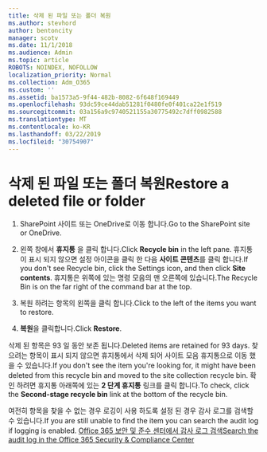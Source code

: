 ```yaml
---
title: 삭제 된 파일 또는 폴더 복원
ms.author: stevhord
author: bentoncity
manager: scotv
ms.date: 11/1/2018
ms.audience: Admin
ms.topic: article
ROBOTS: NOINDEX, NOFOLLOW
localization_priority: Normal
ms.collection: Adm_O365
ms.custom: ''
ms.assetid: ba1573a5-9f44-482b-8082-6f648f169449
ms.openlocfilehash: 93dc59ce44dab51281f0480fe0f401ca22e1f519
ms.sourcegitcommit: 03a156a9c9740521155a30775492c7dff0982588
ms.translationtype: MT
ms.contentlocale: ko-KR
ms.lasthandoff: 03/22/2019
ms.locfileid: "30754907"
---
```

# <a name="restore-a-deleted-file-or-folder"></a><span data-ttu-id="33980-102">삭제 된 파일 또는 폴더 복원</span><span class="sxs-lookup"><span data-stu-id="33980-102">Restore a deleted file or folder</span></span>

1. <span data-ttu-id="33980-103">SharePoint 사이트 또는 OneDrive로 이동 합니다.</span><span class="sxs-lookup"><span data-stu-id="33980-103">Go to the SharePoint site or OneDrive.</span></span>
    
2. <span data-ttu-id="33980-104">왼쪽 창에서 **휴지통** 을 클릭 합니다.</span><span class="sxs-lookup"><span data-stu-id="33980-104">Click **Recycle bin** in the left pane.</span></span> <span data-ttu-id="33980-105">휴지통이 표시 되지 않으면 설정 아이콘을 클릭 한 다음 **사이트 콘텐츠**를 클릭 합니다.</span><span class="sxs-lookup"><span data-stu-id="33980-105">If you don't see Recycle bin, click the Settings icon, and then click **Site contents**.</span></span> <span data-ttu-id="33980-106">휴지통은 위쪽에 있는 명령 모음의 맨 오른쪽에 있습니다.</span><span class="sxs-lookup"><span data-stu-id="33980-106">The Recycle Bin is on the far right of the command bar at the top.</span></span>
    
3. <span data-ttu-id="33980-107">복원 하려는 항목의 왼쪽을 클릭 합니다.</span><span class="sxs-lookup"><span data-stu-id="33980-107">Click to the left of the items you want to restore.</span></span>
    
4. <span data-ttu-id="33980-108">**복원**을 클릭합니다.</span><span class="sxs-lookup"><span data-stu-id="33980-108">Click **Restore**.</span></span>
    
<span data-ttu-id="33980-109">삭제 된 항목은 93 일 동안 보존 됩니다.</span><span class="sxs-lookup"><span data-stu-id="33980-109">Deleted items are retained for 93 days.</span></span> <span data-ttu-id="33980-110">찾으려는 항목이 표시 되지 않으면 휴지통에서 삭제 되어 사이트 모음 휴지통으로 이동 했을 수 있습니다.</span><span class="sxs-lookup"><span data-stu-id="33980-110">If you don't see the item you're looking for, it might have been deleted from this recycle bin and moved to the site collection recycle bin.</span></span> <span data-ttu-id="33980-111">확인 하려면 휴지통 아래쪽에 있는 **2 단계 휴지통** 링크를 클릭 합니다.</span><span class="sxs-lookup"><span data-stu-id="33980-111">To check, click the **Second-stage recycle bin** link at the bottom of the recycle bin.</span></span> 
  
<span data-ttu-id="33980-112">여전히 항목을 찾을 수 없는 경우 로깅이 사용 하도록 설정 된 경우 감사 로그를 검색할 수 있습니다.</span><span class="sxs-lookup"><span data-stu-id="33980-112">If you are still unable to find the item you can search the audit log if logging is enabled.</span></span> [<span data-ttu-id="33980-113">Office 365 보안 및 준수 센터에서 감사 로그 검색</span><span class="sxs-lookup"><span data-stu-id="33980-113">Search the audit log in the Office 365 Security &amp; Compliance Center</span></span>](https://support.office.com/article/0d4d0f35-390b-4518-800e-0c7ec95e946c.aspx)
  

